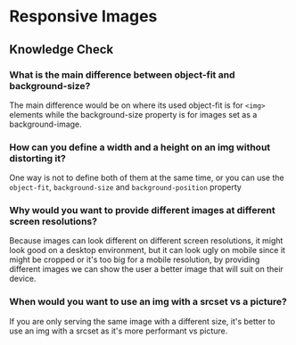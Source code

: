 # Responsive Images

## Knowledge Check

### What is the main difference between object-fit and background-size?

The main difference would be on where its used object-fit is for `<img>` elements while the background-size property is for images set as a background-image.

### How can you define a width and a height on an img without distorting it?

One way is not to define both of them at the same time, or you can use the `object-fit`, `background-size` and `background-position` property

### Why would you want to provide different images at different screen resolutions?

Because images can look different on different screen resolutions, it might look good on a desktop environment, but it can look ugly on mobile since it might be cropped or it's too big for a mobile resolution, by providing different images we can show the user a better image that will suit on their device.

### When would you want to use an img with a srcset vs a picture?

If you are only serving the same image with a different size, it's better to use an img with a srcset as it's more performant vs picture.